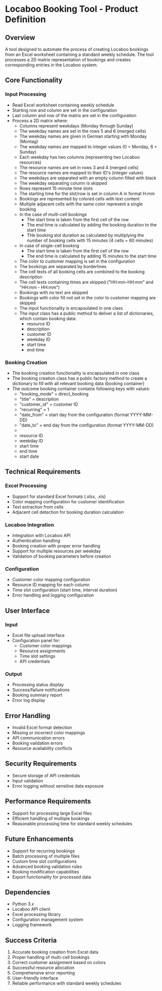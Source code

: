 # Locaboo Booking Tool - Product Definition

## Overview
A tool designed to automate the process of creating Locaboo bookings from an Excel worksheet containing a standard weekly schedule. 
The tool processes a 2D matrix representation of bookings and creates corresponding entries in the Locaboo system.

## Core Functionality

### Input Processing
- Read Excel worksheet containing weekly schedule
- Starting row and column are set in the configuration
- Last column and row of the matrix are set in the configuration
- Process a 2D matrix where:
  - Columns represent weekdays (Monday through Sunday)
  - The weekday names are set in the rows 5 and 6 (merged cells)
  - The weekday names are given in German starting with Monday (Montag)
  - The weekday names are mapped to integer values (0 = Monday, 6 = Sunday)
  - Each weekday has two columns (representing two Locaboo resources)
  - The resource names are set in rows 3 and 4 (merged cells)
  - The resource names are mapped to their ID's (integer values)
  - The weekdays are separated with an empty column filled with black
  - The weekday separating column is skipped
  - Rows represent 15-minute time slots
  - The starting time for the slot/row is set in column A in format H:mm
  - Bookings are represented by colored cells with text content
  - Multiple adjacent cells with the same color represent a single booking
  - In the case of multi-cell bookings
    - The start time is taken from the first cell of the row
    - The end time is calculated by adding the booking duration to the start time
    - THe booking slot duration as calculated by multiplying the number of booking cells with 15 minutes (4 cells = 60 minutes)
  - In case of single-cell booking
    - The start time is taken from the first cell of the row
    - The end time is calculated by adding 15 minutes to the start time
  - The color to customer mapping is set in the configuration
  - The bookings are separated by borderlines
  - The cell texts of all booking cells are combined to the booking description
  - The cell texts containing times are skipped ("HH:mm-HH:mm" and "HH:mm - HH:mm")
  - Bookings with no text are skipped
  - Bookings with color fill not set in the color to customer mapping are skipped
  - The input functionality is encapsulated in one class
  - The input class has a public method to deliver a list of dictionaries, which contain booking data:
    - resource ID
    - description
    - customer ID
    - weekday ID
    - start time
    - end time

### Booking Creation
- The booking creation functionality is encapsulated in one class
- The booking creation class has a public factory method to create a dictionary to fill with all relevant booking data (booking container)
- The outcome booking container contains following keys with values:
  - "booking_mode" = direct_booking
  - "title" = description
  - "customer_id" = customer ID
  - "recurring" = 1
  - "date_from" = start day from the configuration (format YYYY-MM-DD)
  - "date_to" = end day from the configuration (format YYYY-MM-DD)
  - 
  - resource ID
  - weekday ID
  - start time
  - end time
  - start date

## Technical Requirements

### Excel Processing
- Support for standard Excel formats (.xlsx, .xls)
- Color mapping configuration for customer identification
- Text extraction from cells
- Adjacent cell detection for booking duration calculation

### Locaboo Integration
- Integration with Locaboo API
- Authentication handling
- Booking creation with proper error handling
- Support for multiple resources per weekday
- Validation of booking parameters before creation

### Configuration
- Customer color mapping configuration
- Resource ID mapping for each column
- Time slot configuration (start time, interval duration)
- Error handling and logging configuration

## User Interface

### Input
- Excel file upload interface
- Configuration panel for:
  - Customer color mappings
  - Resource assignments
  - Time slot settings
  - API credentials

### Output
- Processing status display
- Success/failure notifications
- Booking summary report
- Error log display

## Error Handling
- Invalid Excel format detection
- Missing or incorrect color mappings
- API communication errors
- Booking validation errors
- Resource availability conflicts

## Security Requirements
- Secure storage of API credentials
- Input validation
- Error logging without sensitive data exposure

## Performance Requirements
- Support for processing large Excel files
- Efficient handling of multiple bookings
- Reasonable processing time for standard weekly schedules

## Future Enhancements
- Support for recurring bookings
- Batch processing of multiple files
- Custom time slot configurations
- Advanced booking validation rules
- Booking modification capabilities
- Export functionality for processed data

## Dependencies
- Python 3.x
- Locaboo API client
- Excel processing library
- Configuration management system
- Logging framework

## Success Criteria
1. Accurate booking creation from Excel data
2. Proper handling of multi-cell bookings
3. Correct customer assignment based on colors
4. Successful resource allocation
5. Comprehensive error reporting
6. User-friendly interface
7. Reliable performance with standard weekly schedules 